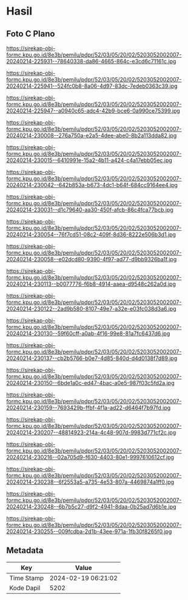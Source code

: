 # Hasil

## Foto C Plano

https://sirekap-obj-formc.kpu.go.id/8e3b/pemilu/pdpr/52/03/05/20/02/5203052002007-20240214-225931--78640338-da86-4665-864c-e3cd6c71161c.jpg

https://sirekap-obj-formc.kpu.go.id/8e3b/pemilu/pdpr/52/03/05/20/02/5203052002007-20240214-225941--524fc0b8-8a06-4d97-83dc-7edeb0363c39.jpg

https://sirekap-obj-formc.kpu.go.id/8e3b/pemilu/pdpr/52/03/05/20/02/5203052002007-20240214-225947--a0940c65-adc4-42b9-bce6-0a990ce75399.jpg

https://sirekap-obj-formc.kpu.go.id/8e3b/pemilu/pdpr/52/03/05/20/02/5203052002007-20240214-230008--276a750a-e2a5-4dee-abe0-8b2a113dda82.jpg

https://sirekap-obj-formc.kpu.go.id/8e3b/pemilu/pdpr/52/03/05/20/02/5203052002007-20240214-230015--6410991e-15a2-4b11-a424-c4a17ebb05ec.jpg

https://sirekap-obj-formc.kpu.go.id/8e3b/pemilu/pdpr/52/03/05/20/02/5203052002007-20240214-230042--642b853a-b673-4dc1-b64f-684cc9164ee4.jpg

https://sirekap-obj-formc.kpu.go.id/8e3b/pemilu/pdpr/52/03/05/20/02/5203052002007-20240214-230031--d1c79640-aa30-450f-afcb-86c4fca77bcb.jpg

https://sirekap-obj-formc.kpu.go.id/8e3b/pemilu/pdpr/52/03/05/20/02/5203052002007-20240214-230054--76f7cd51-08c2-409f-8d36-8222e506b3d1.jpg

https://sirekap-obj-formc.kpu.go.id/8e3b/pemilu/pdpr/52/03/05/20/02/5203052002007-20240214-230058--e02dcd80-9390-4f97-ad77-d9bb9326ba1f.jpg

https://sirekap-obj-formc.kpu.go.id/8e3b/pemilu/pdpr/52/03/05/20/02/5203052002007-20240214-230113--b0077776-f6b8-4914-aaea-d9548c262a0d.jpg

https://sirekap-obj-formc.kpu.go.id/8e3b/pemilu/pdpr/52/03/05/20/02/5203052002007-20240214-230122--2ad9b580-8107-49e7-a32e-e03fc038d3a6.jpg

https://sirekap-obj-formc.kpu.go.id/8e3b/pemilu/pdpr/52/03/05/20/02/5203052002007-20240214-230130--59f60cff-a0ab-4f16-99e8-81a7fc6437d6.jpg

https://sirekap-obj-formc.kpu.go.id/8e3b/pemilu/pdpr/52/03/05/20/02/5203052002007-20240214-230137--cb2b5766-b0e7-4d85-840d-d4d0138f7d89.jpg

https://sirekap-obj-formc.kpu.go.id/8e3b/pemilu/pdpr/52/03/05/20/02/5203052002007-20240214-230150--6bde1a0c-ed47-4bac-a0e5-987f03c5fd2a.jpg

https://sirekap-obj-formc.kpu.go.id/8e3b/pemilu/pdpr/52/03/05/20/02/5203052002007-20240214-230159--7693429b-ffbf-4f1a-ad22-d6464f7b97fd.jpg

https://sirekap-obj-formc.kpu.go.id/8e3b/pemilu/pdpr/52/03/05/20/02/5203052002007-20240214-230207--48814923-214a-4c48-907d-9983d771cf2c.jpg

https://sirekap-obj-formc.kpu.go.id/8e3b/pemilu/pdpr/52/03/05/20/02/5203052002007-20240214-230216--02a705d9-f630-4403-80e1-9997610612cf.jpg

https://sirekap-obj-formc.kpu.go.id/8e3b/pemilu/pdpr/52/03/05/20/02/5203052002007-20240214-230238--6f2553a5-a735-4e53-807a-4469874a1ff0.jpg

https://sirekap-obj-formc.kpu.go.id/8e3b/pemilu/pdpr/52/03/05/20/02/5203052002007-20240214-230248--6b7b5c27-d9f2-4941-8daa-0b25ad7d6b1e.jpg

https://sirekap-obj-formc.kpu.go.id/8e3b/pemilu/pdpr/52/03/05/20/02/5203052002007-20240214-230255--009fcdba-2d1b-43ee-971a-1fb30f8265f0.jpg


## Metadata

| Key        | Value               |
| ---------- | ------------------- |
| Time Stamp | 2024-02-19 06:21:02 |
| Kode Dapil | 5202                |



